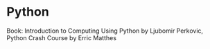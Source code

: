 # Python
Book: Introduction to Computing Using Python by Ljubomir Perkovic, Python Crash Course by Erric Matthes
